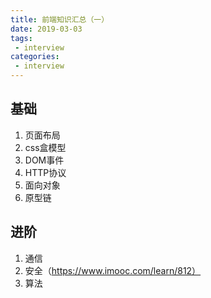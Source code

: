 ```yaml
---
title: 前端知识汇总（一）
date: 2019-03-03
tags:
 - interview        
categories: 
 - interview
---
```


## 基础

1. 页面布局
2. css盒模型
3. DOM事件
4. HTTP协议
5. 面向对象
6. 原型链

## 进阶

1. 通信
2. 安全（https://www.imooc.com/learn/812）
3. 算法	

